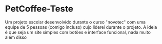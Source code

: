 # PetCoffee-Teste
Um projeto escolar desenvolvido durante o curso "novotec" com uma equipe de 5 pessoas (comigo incluso) cujo liderei durante o projeto.
A ideia é que seja um site simples com botões e interface funcional, nada muito além disso
